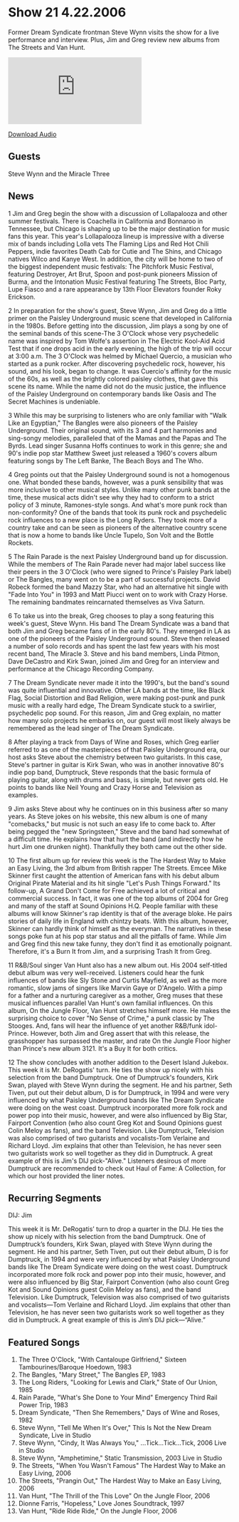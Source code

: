 # Show 21 4.22.2006
Former Dream Syndicate frontman Steve Wynn visits the show for a live performance and interview. Plus, Jim and Greg review new albums from The Streets and Van Hunt.

![main image](http://www.soundopinions.org/images/wynn/x.php)

[Download Audio](http://audio.soundopinions.org/streams/2006/04/so_20060422.m3u)

## Guests
Steve Wynn and the Miracle Three

## News
1 Jim and Greg begin the show with a discussion of Lollapalooza and other summer festivals. There is Coachella in California and Bonnaroo in Tennessee, but Chicago is shaping up to be the major destination for music fans this year. This year's Lollapalooza lineup is impressive with a diverse mix of bands including Lolla vets The Flaming Lips and Red Hot Chili Peppers, indie favorites Death Cab for Cutie and The Shins, and Chicago natives Wilco and Kanye West. In addition, the city will be home to two of the biggest independent music festivals: The Pitchfork Music Festival, featuring Destroyer, Art Brut, Spoon and post-punk pioneers Mission of Burma, and the Intonation Music Festival featuring The Streets, Bloc Party, Lupe Fiasco and a rare appearance by 13th Floor Elevators founder Roky Erickson.

2 In preparation for the show's guest, Steve Wynn, Jim and Greg do a little primer on the Paisley Underground music scene that developed in California in the 1980s. Before getting into the discussion, Jim plays a song by one of the seminal bands of this scene-The 3 O'Clock whose very psychedelic name was inspired by Tom Wolfe's assertion in The Electric Kool-Aid Acid Test that if one drops acid in the early evening, the high of the trip will occur at 3:00 a.m. The 3 O'Clock was helmed by Michael Quercio, a musician who started as a punk rocker. After discovering psychedelic rock, however, his sound, and his look, began to change. It was Cuercio's affinity for the music of the 60s, as well as the brightly colored paisley clothes, that gave this scene its name. While the name did not do the music justice, the influence of the Paisley Underground on contemporary bands like Oasis and The Secret Machines is undeniable.

3 While this may be surprising to listeners who are only familiar with "Walk Like an Egyptian," The Bangles were also pioneers of the Paisley Underground. Their original sound, with its 3 and 4 part harmonies and sing-songy melodies, paralleled that of the Mamas and the Papas and The Byrds. Lead singer Susanna Hoffs continues to work in this genre; she and 90's indie pop star Matthew Sweet just released a 1960's covers album featuring songs by The Left Banke, The Beach Boys and The Who.

4 Greg points out that the Paisley Underground sound is not a homogenous one. What bonded these bands, however, was a punk sensibility that was more inclusive to other musical styles. Unlike many other punk bands at the time, these musical acts didn't see why they had to conform to a strict policy of 3 minute, Ramones-style songs. And what's more punk rock than non-conformity? One of the bands that took its punk rock and psychedelic rock influences to a new place is the Long Ryders. They took more of a country take and can be seen as pioneers of the alternative country scene that is now a home to bands like Uncle Tupelo, Son Volt and the Bottle Rockets.

5 The Rain Parade is the next Paisley Underground band up for discussion. While the members of The Rain Parade never had major label success like their peers in the 3 O'Clock (who were signed to Prince's Paisley Park label) or The Bangles, many went on to be a part of successful projects. David Robeck formed the band Mazzy Star, who had an alternative hit single with "Fade Into You" in 1993 and Matt Piucci went on to work with Crazy Horse. The remaining bandmates reincarnated themselves as Viva Saturn.

6 To take us into the break, Greg chooses to play a song featuring this week's guest, Steve Wynn. His band The Dream Syndicate was a band that both Jim and Greg became fans of in the early 80's. They emerged in LA as one of the pioneers of the Paisley Underground sound. Steve then released a number of solo records and has spent the last few years with his most recent band, The Miracle 3. Steve and his band members, Linda Pitmon, Dave DeCastro and Kirk Swan, joined Jim and Greg for an interview and performance at the Chicago Recording Company.

7 The Dream Syndicate never made it into the 1990's, but the band's sound was quite influential and innovative. Other LA bands at the time, like Black Flag, Social Distortion and Bad Religion, were making post-punk and punk music with a really hard edge, The Dream Syndicate stuck to a swirlier, psychedelic pop sound. For this reason, Jim and Greg explain, no matter how many solo projects he embarks on, our guest will most likely always be remembered as the lead singer of The Dream Syndicate. 

8 After playing a track from Days of Wine and Roses, which Greg earlier referred to as one of the masterpieces of that Paisley Underground era, our host asks Steve about the chemistry between two guitarists. In this case, Steve's partner in guitar is Kirk Swan, who was in another innovative 80's indie pop band, Dumptruck, Steve responds that the basic formula of playing guitar, along with drums and bass, is simple, but never gets old. He points to bands like Neil Young and Crazy Horse and Television as examples.

9 Jim asks Steve about why he continues on in this business after so many years. As Steve jokes on his website, this new album is one of many "comebacks," but music is not such an easy life to come back to. After being pegged the "new Springsteen," Steve and the band had somewhat of a difficult time. He explains how that hurt the band (and indirectly how he hurt Jim one drunken night). Thankfully they both came out the other side.

10 The first album up for review this week is the The Hardest Way to Make an Easy Living, the 3rd album from British rapper The Streets. Emcee Mike Skinner first caught the attention of American fans with his debut album Original Pirate Material and its hit single "Let's Push Things Forward." Its follow-up, A Grand Don't Come for Free achieved a lot of critical and commercial success. In fact, it was one of the top albums of 2004 for Greg and many of the staff at Sound Opinions H.Q. People familiar with these albums will know Skinner's rap identity is that of the average bloke. He pairs stories of daily life in England with chintzy beats. With this album, however, Skinner can hardly think of himself as the everyman. The narratives in these songs poke fun at his pop star status and all the pitfalls of fame. While Jim and Greg find this new take funny, they don't find it as emotionally poignant. Therefore, it's a Burn It from Jim, and a surprising Trash It from Greg.

11 R&B/Soul singer Van Hunt also has a new album out. His 2004 self-titled debut album was very well-received. Listeners could hear the funk influences of bands like Sly Stone and Curtis Mayfield, as well as the more romantic, slow jams of singers like Marvin Gaye or D'Angelo. With a pimp for a father and a nurturing caregiver as a mother, Greg muses that these musical influences parallel Van Hunt's own familial influences. On this album, On the Jungle Floor, Van Hunt stretches himself more. He makes the surprising choice to cover "No Sense of Crime," a punk classic by The Stooges. And, fans will hear the influence of yet another R&B/funk idol-Prince. However, both Jim and Greg assert that with this release, the grasshopper has surpassed the master, and rate On the Jungle Floor higher than Prince's new album 3121. It's a Buy It for both critics.

12 The show concludes with another addition to the Desert Island Jukebox. This week it is Mr. DeRogatis' turn. He ties the show up nicely with his selection from the band Dumptruck. One of Dumptruck's founders, Kirk Swan, played with Steve Wynn during the segment. He and his partner, Seth Tiven, put out their debut album, D is for Dumptruck, in 1994 and were very influenced by what Paisley Underground bands like The Dream Syndicate were doing on the west coast. Dumptruck incorporated more folk rock and power pop into their music, however, and were also influenced by Big Star, Fairport Convention (who also count Greg Kot and Sound Opinions guest Colin Meloy as fans), and the band Television. Like Dumptruck, Television was also comprised of two guitarists and vocalists-Tom Verlaine and Richard Lloyd. Jim explains that other than Television, he has never seen two guitarists work so well together as they did in Dumptruck. A great example of this is Jim's DIJ pick-"Alive." Listeners desirous of more Dumptruck are recommended to check out Haul of Fame: A Collection, for which our host provided the liner notes.

## Recurring Segments
DIJ: Jim

This week it is Mr. DeRogatis’ turn to drop a quarter in the DIJ. He ties the show up nicely with his selection from the band Dumptruck. One of Dumptruck’s founders, Kirk Swan, played with Steve Wynn during the segment. He and his partner, Seth Tiven, put out their debut album, D is for Dumptruck, in 1994 and were very influenced by what Paisley Underground bands like The Dream Syndicate were doing on the west coast. Dumptruck incorporated more folk rock and power pop into their music, however, and were also influenced by Big Star, Fairport Convention (who also count Greg Kot and Sound Opinions guest Colin Meloy as fans), and the band Television. Like Dumptruck, Television was also comprised of two guitarists and vocalists—Tom Verlaine and Richard Lloyd. Jim explains that other than Television, he has never seen two guitarists work so well together as they did in Dumptruck. A great example of this is Jim’s DIJ pick—“Alive.”

## Featured Songs
1. The Three O'Clock, "With Cantaloupe Girlfriend," Sixteen Tambourines/Baroque Hoedown, 1983
2. The Bangles, "Mary Street," The Bangles EP, 1983 
3. The Long Riders, "Looking for Lewis and Clark," State of Our Union, 1985
4. Rain Parade, "What's She Done to Your Mind" Emergency Third Rail Power Trip, 1983
5. Dream Syndicate, "Then She Remembers," Days of Wine and Roses, 1982
6. Steve Wynn, "Tell Me When It's Over," This Is Not the New Dream Syndicate, Live in Studio
7. Steve Wynn, "Cindy, It Was Always You," ...Tick...Tick...Tick, 2006 Live in Studio
8. Steve Wynn, "Amphetimine," Static Transmission, 2003 Live in Studio
9. The Streets, "When You Wasn't Famous" The Hardest Way to Make an Easy Living, 2006
10. The Streets, "Prangin Out," The Hardest Way to Make an Easy Living, 2006
11. Van Hunt, "The Thrill of the This Love" On the Jungle Floor, 2006
12. Dionne Farris, "Hopeless," Love Jones Soundtrack, 1997
13. Van Hunt, "Ride Ride Ride," On the Jungle Floor, 2006
